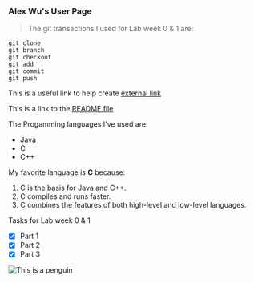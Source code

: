 ### **Alex Wu's User Page**

>The git transactions I used for Lab week 0 & 1 are:

```
git clone
git branch
git checkout
git add
git commit
git push

```

This is a useful link to help create [external link](https://docs.github.com/en/get-started/writing-on-github/getting-started-with-writing-and-formatting-on-github/basic-writing-and-formatting-syntax#links)

This is a link to the [README file](README.md)

The Progamming languages I've used are:
- Java
- C
- C++

My favorite language is **C** because:
1. C is the basis for Java and C++.
2. C compiles and runs faster.
3. C combines the features of both high-level and low-level languages.

Tasks for Lab week 0 & 1
- [x] Part 1
- [x] Part 2
- [x] Part 3

![This is a penguin](https://cdn.pixabay.com/photo/2017/01/31/15/33/linux-2025130_960_720.png)